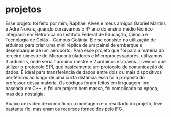 # projetos
Esse projeto foi feito por mim, Raphael Alves e meus amigos Gabriel Martins e Adre Novais, quando cursávamos o 4º ano do ensino médio técnico integrado em Eletrônica no Instituto Federal de Educação, Ciência e Tecnologia de Goiás - Campus Goiânia. Ele se consiste na utilização de arduinos para criar uma mini réplica de um painel de embarque e desembarque de um aeroporto. Para esse projeto que foi para a matéria do terceiro bimestre de Microcontroladores e Microprocessadores, utilizamos 3 arduinos, onde seria 1 arduino mestre e 2 arduinos escravos. Tivemos que utilizar o protocolo SPI, que basicamente um protocolo de comunicação de dados. É ideal para transferência de dados entre dois ou mais dispositivos
periféricos ao longo de uma curta distância essa foi a proposta do professor dessa matéria. Os códigos foram feitos em linguagem .ino baseada em C++, e foi um projeto bem massa, foi complicado na epóca, mas deu nostalgia.

Abaixo um video de como ficou a montagem e o resultado do projeto, teve bastante fio, mas eram os recursos fornecidos pelo IFG.




